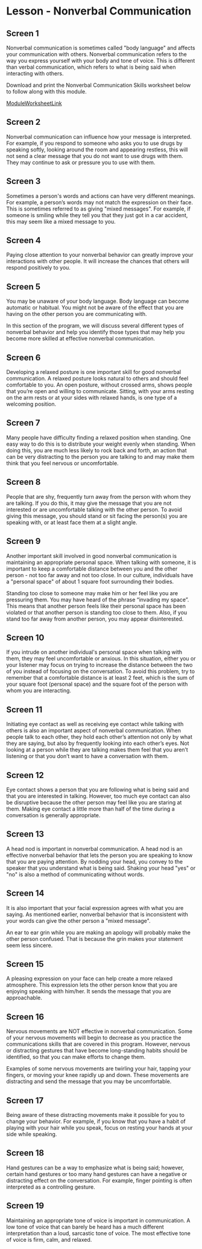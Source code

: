 # Lesson - Nonverbal Communication

## Screen 1
Nonverbal communication is sometimes called "body language" and affects your communication with others. Nonverbal communication refers to the way you express yourself with your body and tone of voice. This is different than verbal communication, which refers to what is being said when interacting with others.

Download and print the Nonverbal Communication Skills worksheet below to follow along with this module.

[ModuleWorksheetLink](NonverbalCommunicationSkillsWorksheet.pdf)

## Screen 2
Nonverbal communication can influence how your message is interpreted. For example, if you respond to someone who asks you to use drugs by speaking softly, looking around the room and appearing restless, this will not send a clear message that you do not want to use drugs with them. They may continue to ask or pressure you to use with them.

## Screen 3
Sometimes a person's words and actions can have very different meanings. For example, a person’s words may not match the expression on their face. This is sometimes referred to as giving "mixed messages". For example, if someone is smiling while they tell you that they just got in a car accident, this may seem like a mixed message to you.

## Screen 4
Paying close attention to your nonverbal behavior can greatly improve your interactions with other people. It will increase the chances that others will respond positively to you.

## Screen 5
You may be unaware of your body language. Body language can become automatic or habitual. You might not be aware of the effect that you are having on the other person you are communicating with.

In this section of the program, we will discuss several different types of nonverbal behavior and help you identify those types that may help you become more skilled at effective nonverbal communication.

## Screen 6
Developing a relaxed posture is one important skill for good nonverbal communication. A relaxed posture looks natural to others and should feel comfortable to you. An open posture, without crossed arms, shows people that you’re open and willing to communicate. Sitting, with your arms resting on the arm rests or at your sides with relaxed hands, is one type of a welcoming position.

## Screen 7
Many people have difficulty finding a relaxed position when standing. One easy way to do this is to distribute your weight evenly when standing. When doing this, you are much less likely to rock back and forth, an action that can be very distracting to the person you are talking to and may make them think that you feel nervous or uncomfortable.

## Screen 8
People that are shy, frequently turn away from the person with whom they are talking. If you do this, it may give the message that you are not interested or are uncomfortable talking with the other person. To avoid giving this message, you should stand or sit facing the person(s) you are speaking with, or at least face them at a slight angle.

## Screen 9
Another important skill involved in good nonverbal communication is maintaining an appropriate personal space. When talking with someone, it is important to keep a comfortable distance between you and the other person - not too far away and not too close. In our culture, individuals have a "personal space" of about 1 square foot surrounding their bodies.

Standing too close to someone may make him or her feel like you are pressuring them. You may have heard of the phrase “invading my space”. This means that another person feels like their personal space has been violated or that another person is standing too close to them. Also, if you stand too far away from another person, you may appear disinterested.

## Screen 10
If you intrude on another individual's personal space when talking with them, they may feel uncomfortable or anxious. In this situation, either you or your listener may focus on trying to increase the distance between the two of you instead of focusing on the conversation. To avoid this problem, try to remember that a comfortable distance is at least 2 feet, which is the sum of your square foot (personal space) and the square foot of the person with whom you are interacting.

## Screen 11
Initiating eye contact as well as receiving eye contact while talking with others is also an important aspect of nonverbal communication. When people talk to each other, they hold each other’s attention not only by what they are saying, but also by frequently looking into each other’s eyes. Not looking at a person while they are talking makes them feel that you aren’t listening or that you don’t want to have a conversation with them.

## Screen 12
Eye contact shows a person that you are following what is being said and that you are interested in talking. However, too much eye contact can also be disruptive because the other person may feel like you are staring at them. Making eye contact a little more than half of the time during a conversation is generally appropriate.

## Screen 13
A head nod is important in nonverbal communication. A head nod is an effective nonverbal behavior that lets the person you are speaking to know that you are paying attention. By nodding your head, you convey to the speaker that you understand what is being said. Shaking your head "yes" or "no" is also a method of communicating without words.

## Screen 14
It is also important that your facial expression agrees with what you are saying. As mentioned earlier, nonverbal behavior that is inconsistent with your words can give the other person a "mixed message".

An ear to ear grin while you are making an apology will probably make the other person confused. That is because the grin makes your statement seem less sincere.

## Screen 15
A pleasing expression on your face can help create a more relaxed atmosphere. This expression lets the other person know that you are enjoying speaking with him/her. It sends the message that you are approachable.

## Screen 16
Nervous movements are NOT effective in nonverbal communication. Some of your nervous movements will begin to decrease as you practice the communications skills that are covered in this program. However, nervous or distracting gestures that have become long-standing habits should be identified, so that you can make efforts to change them.

Examples of some nervous movements are twirling your hair, tapping your fingers, or moving your knee rapidly up and down. These movements are distracting and send the message that you may be uncomfortable.

## Screen 17
Being aware of these distracting movements make it possible for you to change your behavior. For example, if you know that you have a habit of playing with your hair while you speak, focus on resting your hands at your side while speaking.

## Screen 18
Hand gestures can be a way to emphasize what is being said; however, certain hand gestures or too many hand gestures can have a negative or distracting effect on the conversation. For example, finger pointing is often interpreted as a controlling gesture.

## Screen 19
Maintaining an appropriate tone of voice is important in communication. A low tone of voice that can barely be heard has a much different interpretation than a loud, sarcastic tone of voice. The most effective tone of voice is firm, calm, and relaxed.

